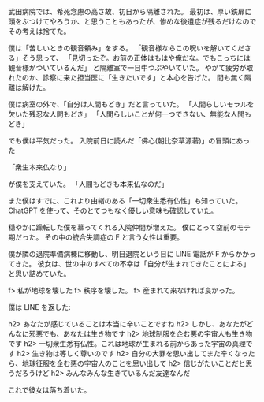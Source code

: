 武田病院では、希死念慮の高さ故、初日から隔離された。
最初は、厚い鉄扉に頭をぶつけてやろうか、と思うこともあったが、惨めな後遺症が残るだけなのでその考えは捨てた。

僕は「苦しいときの観音頼み」をする。
「観音様ならこの呪いを解いてくださる」そう思って、
「見切ったぞ。お前の正体はもはや俺だな。でもこっちには観音様がついているんだ」
と隔離室で一日中つぶやいていた。
やがて疲労が取れたのか、診察に来た担当医に「生きたいです」と本心を告げた。
間も無く隔離は解けた。

僕は病室の外で、「自分は人間もどき」だと言っていた。
「人間らしいモラルを欠いた残忍な人間もどき」
「人間らしいことが何一つできない、無能な人間もどき」

でも僕は平気だった。
入院前日に読んだ「佛心(朝比奈草源著)」の冒頭にあった

「衆生本来仏なり」

が僕を支えていた。
「人間もどきも本来仏なのだ」

また僕はすでに、これより由緒のある「一切衆生悉有仏性」も知っていた。
ChatGPT を使って、そのとてつもなく優しい意味も確認していた。

穏やかに躁転した僕を慕ってくれる入院仲間が増えた。
僕にとって空前のモテ期だった。
その中の統合失調症の F と言う女性は重要。

僕が隣の退院準備病棟に移動し、明日退院という日に LINE 電話が F からかかってきた。
彼女は、世の中のすべての不幸は「自分が生まれてきたことによる」と思い詰めていた。

f> 私が地球を壊した
f> 秩序を壊した。
f> 産まれて来なければ良かった。

僕は LINE を返した:

h2> あなたが感じていることは本当に辛いことですね
h2> しかし、あなたがどんなに邪悪でも、あなたは生き物です
h2> 地球制服を企む悪の宇宙人も生き物です
h2> 一切衆生悉有仏性。これは地球が生まれる前からあった宇宙の真理です
h2> 生き物は等しく尊いのです
h2> 自分の大罪を思い出してまた辛くなったら、地球征服を企む悪の宇宙人のことを思い出して
h2> 信じがたいことだと思うだろうけど
h2> みんなみんな生きているんだ友達なんだ

これで彼女は落ち着いた。
